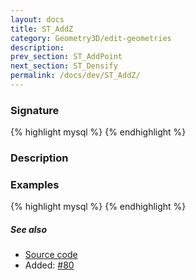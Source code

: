 ```yaml
---
layout: docs
title: ST_AddZ
category: Geometry3D/edit-geometries
description: 
prev_section: ST_AddPoint
next_section: ST_Densify
permalink: /docs/dev/ST_AddZ/
---
```


### Signature

{% highlight mysql %}
{% endhighlight %}

### Description

### Examples

{% highlight mysql %}
{% endhighlight %}

##### See also

* <a href="https://github.com/irstv/H2GIS/blob/master/h2spatial-ext/src/main/java/org/h2gis/h2spatialext/function/spatial/edit/ST_AddZ.java" target="_blank">Source code</a>
* Added: <a href="https://github.com/irstv/H2GIS/pull/80" target="_blank">#80</a>
